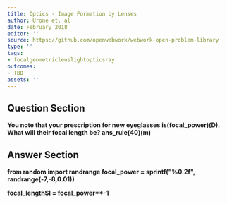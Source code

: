 ```yaml
---
title: Optics - Image Formation by Lenses
author: Urone et. al
date: February 2018
editor: ''
source: https://github.com/openwebwork/webwork-open-problem-library
type: ''
tags:
- focalgeometriclenslightopticsray
outcomes:
- TBD
assets: ''
---
```


## Question Section 

<b>
You note that your prescription for new eyeglasses is(focal_power)(D). What will their focal length be?
ans_rule(40)(m)



## Answer Section

from random import randrange
focal_power = sprintf("%0.2f", randrange(-7,-8,0.01))

focal_lengthSI = focal_power**-1